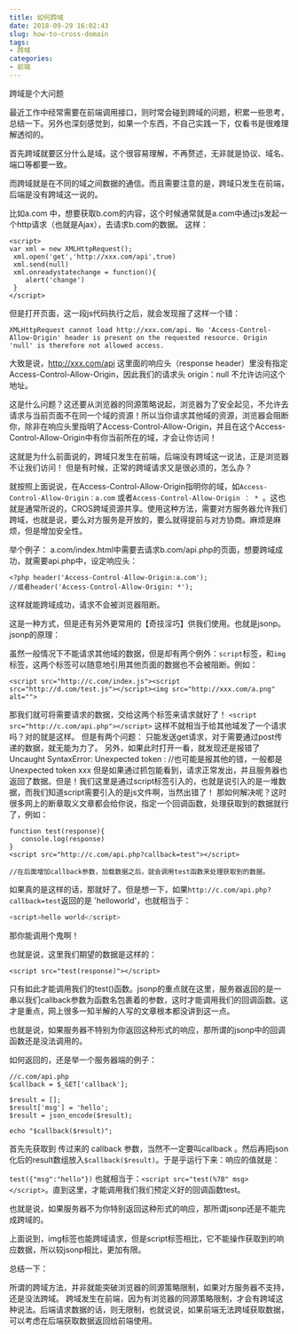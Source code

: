 ```yaml
---
title: 如何跨域
date: 2018-09-29 16:02:43
slug: how-to-cross-domain
tags:
- 跨域
categories:
- 前端
---
```

跨域是个大问题

最近工作中经常需要在前端调用接口，则时常会碰到跨域的问题，积累一些思考，总结一下。另外也深刻感觉到，如果一个东西，不自己实践一下，仅看书是很难理解透彻的。

首先跨域就要区分什么是域。这个很容易理解，不再赘述，无非就是协议、域名、端口等都要一致。

而跨域就是在不同的域之间数据的通信。而且需要注意的是，跨域只发生在前端，后端是没有跨域这一说的。

比如a.com 中，想要获取b.com的内容，这个时候通常就是a.com中通过js发起一个http请求（也就是Ajax），去请求b.com的数据。 这样：

```
<script>
var xml = new XMLHttpRequest();
 xml.open('get','http://xxx.com/api',true)
 xml.send(null)
 xml.onreadystatechange = function(){
    alert('change')
 }
</script>
```

但是打开页面，这一段js代码执行之后，就会发现报了这样一个错：

```
XMLHttpRequest cannot load http://xxx.com/api. No 'Access-Control-Allow-Origin' header is present on the requested resource. Origin 'null' is therefore not allowed access.
```

大致是说，http://xxx.com/api 这里面的响应头（response header）里没有指定 Access-Control-Allow-Origin，因此我们的请求头 origin：null 不允许访问这个地址。

这是什么问题？这还要从浏览器的同源策略说起，浏览器为了安全起见，不允许去请求与当前页面不在同一个域的资源！所以当你请求其他域的资源，浏览器会阻断你，除非在响应头里指明了Access-Control-Allow-Origin，并且在这个Access-Control-Allow-Origin中有你当前所在的域，才会让你访问！

这就是为什么前面说的，跨域只发生在前端，后端没有跨域这一说法，正是浏览器不让我们访问！ 但是有时候，正常的跨域请求又是很必须的，怎么办？

就按照上面说说，在Access-Control-Allow-Origin指明你的域，如`Access-Control-Allow-Origin：a.com` 或者`Access-Control-Allow-Origin ： * `。这也就是通常所说的，CROS跨域资源共享。使用这种方法，需要对方服务器允许我们跨域，也就是说，要么对方服务是开放的，要么就得提前与对方协商。麻烦是麻烦，但是增加安全性。

举个例子： a.com/index.html中需要去请求b.com/api.php的页面，想要跨域成功，就需要api.php中，设定响应头：
```
<?php header('Access-Control-Allow-Origin:a.com');
//或者header('Access-Control-Allow-Origin: *');
```
这样就能跨域成功，请求不会被浏览器阻断。

这是一种方式，但是还有另外更常用的【奇技淫巧】供我们使用。也就是jsonp。jsonp的原理：

虽然一般情况下不能请求其他域的数据，但是却有两个例外：`script`标签，和`img`标签，这两个标签可以随意地引用其他页面的数据也不会被阻断。例如：

```
<script src="http://c.com/index.js"><script src="http://d.com/test.js"></script><img src="http://xxx.com/a.png" alt="">
```

那我们就可将需要请求的数据，交给这两个标签来请求就好了！
`<script src="http://c.com/api.php"></script>`
这样不就相当于给其他域发了一个请求吗？对的就是这样。 但是有两个问题：
只能发送get请求，对于需要通过post传递的数据，就无能为力了。
另外，如果此时打开一看，就发现还是报错了
Uncaught SyntaxError: Unexpected token :
//也可能是报其他的错，一般都是Unexpected token xxx
但是如果通过抓包能看到，请求正常发出，并且服务器也返回了数据。但是！我们这里是通过script标签引入的，也就是说引入的是一堆数据，而我们知道script需要引入的是js文件啊，当然出错了！
那如何解决呢？这时很多网上的断章取义文章都会给你说，指定一个回调函数，处理获取到的数据就行了，例如：

```
function test(response){
   console.log(response)
}
<script src="http://c.com/api.php?callback=test"></script>

//在后面增加callback参数，加载数据之后，就会调用test函数来处理获取到的数据。
```

如果真的是这样的话，那就好了。但是想一下，如果`http://c.com/api.php?callback=test`返回的是 'helloworld'，也就相当于：

```javascript
<script>hello world</script>
```

那你能调用个鬼啊！

也就是说，这里我们期望的数据是这样的：

```
<script src="test(response)"></script>
```

只有如此才能调用我们的test()函数。jsonp的重点就在这里，服务器返回的是一串以我们callback参数为函数名包裹着的参数，这时才能调用我们的回调函数。这才是重点，网上很多一知半解的人写的文章根本都没讲到这一点。

也就是说，如果服务器不特别为你返回这种形式的响应，那所谓的jsonp中的回调函数还是没法调用的。

如何返回的，还是举一个服务器端的例子：

```
//c.com/api.php
$callback = $_GET['callback'];

$result = [];
$result['msg'] = 'hello';
$result = json_encode($result);

echo "$callback($result)";
```

首先先获取到 传过来的 callback 参数，当然不一定要叫callback 。然后再把json化后的result数组放入`$callback($result)`。于是乎运行下来：响应的值就是：

`test({"msg":"hello"})`
也就相当于：`<script src="test(%7B" msg></script>`。直到这里，才能调用我们我们预定义好的回调函数test。

也就是说，如果服务器不为你特别返回这种形式的响应，那所谓jsonp还是不能完成跨域的。

上面说到，img标签也能跨域请求，但是script标签相比，它不能操作获取到的响应数据，所以较jsonp相比，更加有限。

总结一下：

所谓的跨域方法，并非就能突破浏览器的同源策略限制，如果对方服务器不支持，还是没法跨域。
跨域发生在前端，因为有浏览器的同源策略限制，才会有跨域这种说法。后端请求数据的话，则无限制，也就说说，如果前端无法跨域获取数据，可以考虑在后端获取数据返回给前端使用。
